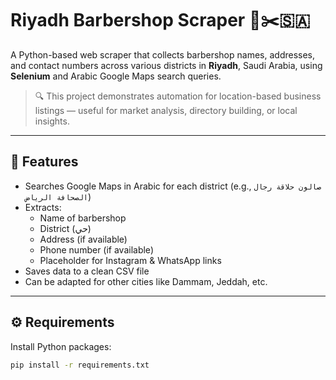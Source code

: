 # Riyadh Barbershop Scraper 🧔✂️🇸🇦

A Python-based web scraper that collects barbershop names, addresses, and contact numbers across various districts in **Riyadh**, Saudi Arabia, using **Selenium** and Arabic Google Maps search queries.

> 🔍 This project demonstrates automation for location-based business listings — useful for market analysis, directory building, or local insights.

---

## 📌 Features

- Searches Google Maps in Arabic for each district (e.g., `صالون حلاقة رجال الصحافة الرياض`)
- Extracts:
  - Name of barbershop
  - District (حي)
  - Address (if available)
  - Phone number (if available)
  - Placeholder for Instagram & WhatsApp links
- Saves data to a clean CSV file
- Can be adapted for other cities like Dammam, Jeddah, etc.

---

## ⚙️ Requirements

Install Python packages:

```bash
pip install -r requirements.txt
